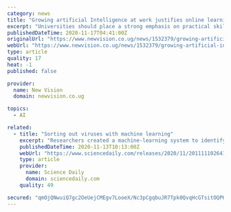 ```yaml
---
category: news
title: "Growing artificial Intelligence at work justifies online learning"
excerpt: "Universities should place a strong emphasis on practical skills by incorporating practical work into the curricular and by changing the grading system to"
publishedDateTime: 2020-11-17T04:41:00Z
originalUrl: "https://www.newvision.co.ug/news/1532379/growing-artificial-intelligence-justifies-online-learning"
webUrl: "https://www.newvision.co.ug/news/1532379/growing-artificial-intelligence-justifies-online-learning"
type: article
quality: 17
heat: -1
published: false

provider:
  name: New Vision
  domain: newvision.co.ug

topics:
  - AI

related:
  - title: "Sorting out viruses with machine learning"
    excerpt: "Researchers created a machine-learning system to identify single viral particles that cause respiratory diseases, including coronavirus, using silicon nanopores. The method does not require labels or reagents and may lead to much cheaper and rapid detection of viruses that cause infectious diseases such as COVID-19."
    publishedDateTime: 2020-11-13T10:13:00Z
    webUrl: "https://www.sciencedaily.com/releases/2020/11/201111102641.htm"
    type: article
    provider:
      name: Science Daily
      domain: sciencedaily.com
    quality: 49

secured: "qmOjQNwuiQ7gc2OeUejCMEgv7LooeX/Nc3pCgqbuJR7Tpk0QvqHcGTsitOQPHqawKKfTAVvB9VOCVNfpxCSrUO7vH6QMNtt+uG9IlHaOvIDfJWvFgzJAJtlA4Dg6bg0mTlKU/smq2W7MWobQSZLplQmB5p96XYBrPHAI/Ta2BZCyKAAvNAWxDrZuL1QZsD3tyG2YsmBQLMZ4Tnr1Qs/n288V9j7OcNUPLpcVdLa5ujnU6xbpWgp7fxYi9HK3y7/wnPNEBgD1F3SlLyDusYlrpn6DmBsjByvJ1G1ICJuquXndQBG/1VZQBbuXKgie7EI1j9yn5od/2/T+BbwX6SAPbuhkN3IINDcHgxKiT0IK/ik=;3Og281SW3KXd6+eRSSgtWA=="
---
```


